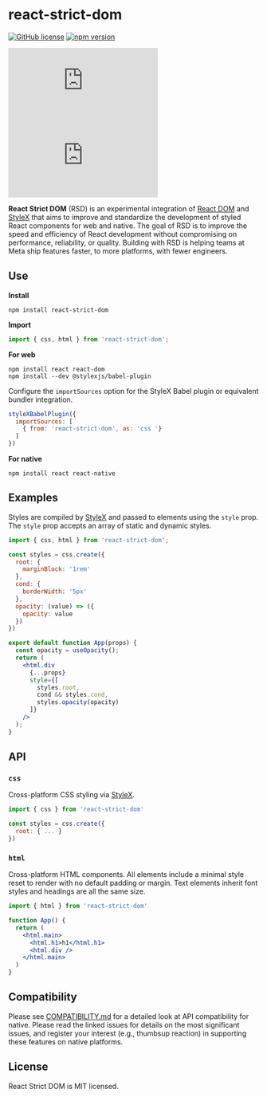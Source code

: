 # react-strict-dom

[![GitHub license](https://img.shields.io/badge/license-MIT-blue.svg)](https://github.com/facebook/react-strict-dom/blob/main/LICENSE) [![npm version](https://img.shields.io/npm/v/react-strict-dom.svg?style=flat)](https://www.npmjs.com/package/react-strict-dom)

![web](https://img.badgesize.io/https:/www.unpkg.com/react-strict-dom@latest/dist/dom.js?label=web&compression=brotli)
![native](https://img.badgesize.io/https:/www.unpkg.com/react-strict-dom@latest/dist/native.js?label=native&compression=brotli)

**React Strict DOM** (RSD) is an experimental integration of [React DOM](https://react.dev/) and [StyleX](https://stylexjs.com/) that aims to improve and standardize the development of styled React components for web and native. The goal of RSD is to improve the speed and efficiency of React development without compromising on performance, reliability, or quality. Building with RSD is helping teams at Meta ship features faster, to more platforms, with fewer engineers.

## Use

**Install**

```
npm install react-strict-dom
```

**Import**

```js
import { css, html } from 'react-strict-dom';
```

**For web**

```
npm install react react-dom
npm install --dev @stylexjs/babel-plugin
```

Configure the `importSources` option for the StyleX Babel plugin or equivalent bundler integration.

```js
styleXBabelPlugin({
  importSources: [
    { from: 'react-strict-dom', as: 'css '}
  ]
})
```

**For native**

```
npm install react react-native
```

## Examples

Styles are compiled by [StyleX](https://github.com/facebook/stylex) and passed to elements using the `style` prop. The `style` prop accepts an array of static and dynamic styles.

```jsx
import { css, html } from 'react-strict-dom';

const styles = css.create({
  root: {
    marginBlock: '1rem'
  },
  cond: {
    borderWidth: '5px'
  },
  opacity: (value) => ({
    opacity: value
  })
})

export default function App(props) {
  const opacity = useOpacity();
  return (
    <html.div
      {...props}
      style={[
        styles.root,
        cond && styles.cond,
        styles.opacity(opacity)
      ]}
    />
  );
}
```

## API

### `css`

Cross-platform CSS styling via [StyleX](https://stylexjs.com).

```js
import { css } from 'react-strict-dom'

const styles = css.create({
  root: { ... }
})
```

### `html`

Cross-platform HTML components. All elements include a minimal style reset to render with no default padding or margin. Text elements inherit font styles and headings are all the same size.

```jsx
import { html } from 'react-strict-dom'

function App() {
  return (
    <html.main>
      <html.h1>h1</html.h1>
      <html.div />
    </html.main>
  )
}
```

## Compatibility

Please see [COMPATIBILITY.md](https://github.com/facebook/react-strict-dom/blob/main/packages/react-strict-dom/COMPATIBILITY.md) for a detailed look at API compatibility for native.  Please read the linked issues for details on the most significant issues, and register your interest (e.g., thumbsup reaction) in supporting these features on native platforms.

## License

React Strict DOM is MIT licensed.
